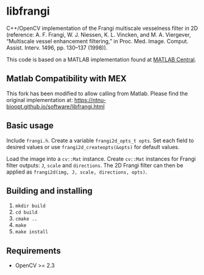 libfrangi
=========

C++/OpenCV implementation of the Frangi multiscale vesselness filter in 2D (reference:
A. F. Frangi, W. J. Niessen, K. L. Vincken, and M. A. Viergever, “Multiscale vessel enhancement filtering,”
in Proc. Med. Image. Comput. Assist. Interv. 1496, pp. 130–137 (1998)).

This code is based on a MATLAB implementation found at [MATLAB Central](http://www.mathworks.com/matlabcentral/fileexchange/24409-hessian-based-frangi-vesselness-filter). 


Matlab Compatibility with MEX
-----------------------------
This fork has been modified to allow calling from Matlab. Please find the original implementation at:
https://ntnu-bioopt.github.io/software/libfrangi.html

Basic usage
-----------

Include `frangi.h`. Create a variable `frangi2d_opts_t opts`. Set each field
to desired values or use `frangi2d_createopts(&opts)` for default values. 

Load the image into a `cv::Mat` instance. Create `cv::Mat` instances
for Frangi filter outputs: `J`, `scale` and `directions`. The 2D Frangi
filter can then be applied as `frangi2d(img, J, scale, directions, opts)`.

Building and installing
-----------------------

1. `mkdir build`
2. `cd build`
3. `cmake ..`
4. `make`
5. `make install`


Requirements
------------

* OpenCV >= 2.3
